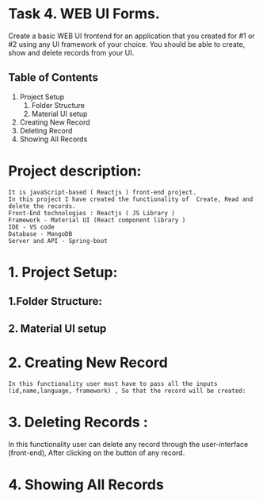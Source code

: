  # Task 4. WEB UI Forms.

Create a basic WEB UI frontend for an application that you created for #1 or #2 using any UI
framework of your choice. You should be able to create, show and delete records from your UI.

## Table of Contents 
1. Project Setup
   1. Folder Structure
   2. Material UI setup
2. Creating New Record
3. Deleting Record
4. Showing All Records

# Project description:
  

    It is javaScript-based ( Reactjs ) front-end project.
    In this project I have created the functionality of  Create, Read and delete the records.
    Front-End technologies : Reactjs ( JS Library )
    Framework - Material UI (React component library ) 
    IDE - VS code
    Database - MongoDB
    Server and API - Spring-boot

# 1. Project Setup:

  ## 1.Folder Structure:


  ## 2. Material UI setup



# 2. Creating New Record
    In this functionality user must have to pass all the inputs (id,name,language, framework) , So that the record will be created:


# 3. Deleting Records :
   In this functionality user can delete any record through the user-interface (front-end), After clicking on the button of any record.


# 4. Showing All Records 
    



